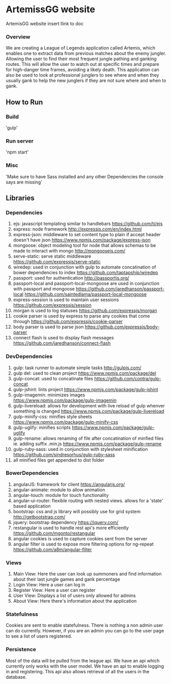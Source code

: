 # ArtemissGG website
ArtemisGG website
insert llink to doc

### Overview
We are creating a League of Legends application called Artemis, which enables one to extract data from previous matches about the enemy jungler. Allowing the user to find their most frequent jungle pathing and ganking routes. This will allow the user to watch out at specific times and prepare for high-danger time frames, avoiding a likely death. This application can also be used to look at professional junglers to see where and when they usually gank to help the new junglers if they are not sure where and when to gank.

## How to Run
### Build
'gulp'
### Run server
'npm start'
### Misc
'Make sure to have Sass installed and any other Dependencies the console says are missing'

## Libraries
### Dependencies
1. ejs: javascript templating similar to handlebars  https://github.com/tj/ejs
2. express: node framework http://expressjs.com/en/index.html
3. express-json: middleware to set content type to plain if accept header doesn't have json https://www.npmjs.com/package/express-json
4. mongoose: object modeling tool for node that allows schemas to be made to interact with mongo http://mongoosejs.com/
5. serve-static: serve static middleware https://github.com/expressjs/serve-static
6. wiredep: used in conjunction with gulp to automate concatination of bower dependencies to index https://github.com/taptapship/wiredep
7. passport: used for authentication http://passportjs.org/
8. passport-local and passport-local-mongoose are used in conjunction with passport and mongoose https://github.com/jaredhanson/passport-local https://github.com/saintedlama/passport-local-mongoose
9. express-session is used to maintain user sessions https://github.com/expressjs/session
10. morgan is used to log statuses https://github.com/expressjs/morgan
11. cookie parser is used by express to parse any cookies that come through https://github.com/expressjs/cookie-parser
12. body parser is used to parse json https://github.com/expressjs/body-parser
13. connect flash is used to display flash messages https://github.com/jaredhanson/connect-flash
 
### DevDependencies
1. gulp: task runner to automate simple tasks http://gulpjs.com/
2. gulp del: used to clean project https://www.npmjs.com/package/del
3. gulp-concat: used to concatinate files https://github.com/contra/gulp-concat
4. gulp-jshint: lints project https://www.npmjs.com/package/gulp-jshint
5. gulp-imagemin: minimizes images https://www.npmjs.com/package/gulp-imagemin
6. gulp-livereload: allows for development with live reload of gulp whenver something is changed https://www.npmjs.com/package/gulp-livereload
7. gulp-minify-css: minifies style sheets https://www.npmjs.com/package/gulp-minify-css
8. gulp-uglify: minifies scripts https://www.npmjs.com/package/gulp-uglify
9. gulp-rename: allows renaming of file after concatination of minfied files ie. adding suffix .min.js https://www.npmjs.com/package/gulp-rename
10. gulp-ruby-sass: used in conjunction with stylesheet minification https://github.com/sindresorhus/gulp-ruby-sass
11. all minified files get appended to dist folder

### BowerDependencies
1. angularJS: framework for client https://angularjs.org/
2. angular-animate: module to allow animation
3. angular-touch: module for touch functionality
4. angular-ui-router: flexible routing with nested views. allows for a 'state' based application
5. bootstrap: css and js library will possibly use for grid system http://getbootstrap.com/
6. jquery: bootstrap dependency https://jquery.com/
7. restangular is used to handle rest api's more efficiently https://github.com/mgonto/restangular
8. angular cookies is used to capture cookies sent from the server
9. angular filter is used to expose more filtering options for ng-repeat https://github.com/a8m/angular-filter

### Views
1. Main View: Here the user can look up summoners and find information about their last jungle games and gank percentage
2. Login View: Here a user can log in
3. Register View: Here a user can register
4. User View: Displays a list of users only allowed for admins
5. About View: Here there's information about the application

### Statefulness
Cookies are sent to enable statefulness. There is nothing a non admin user can do currently. However, if you are an admin you can go to the user page to see a list of users registered.

### Persistence
Most of the data will be pulled from the league api. We have an api which currently only works with the user model. We have an api to enable logging in and registering. This api also allows retrieval of all the users in the database.
